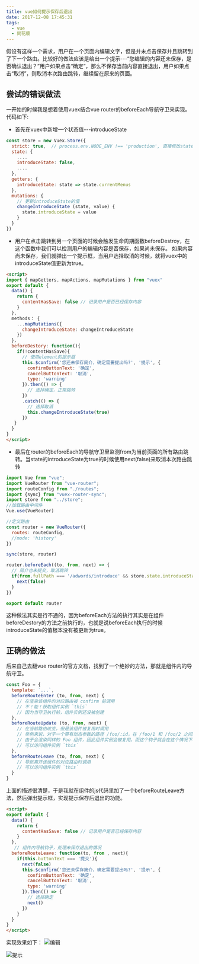 ```yaml
---
title: vue如何提示保存后退出
date: 2017-12-08 17:45:31
tags: 
  - vue
  - 同花顺
---
```


假设有这样一个需求，用户在一个页面内编辑文字，但是并未点击保存并且跳转到了下一个路由。比较好的做法应该是给出一个提示---“您编辑的内容还未保存，是否确认退出？”用户如果点击“确定”，那么不保存当前内容直接退出，用户如果点击“取消”，则取消本次路由跳转，继续留在原来的页面。

## 尝试的错误做法

一开始的时候我是想着使用vuex结合vue router的beforeEach导航守卫来实现。代码如下:

+ 首先在vuex中新增一个状态值---introduceState
```js
const store = new Vuex.Store({
  strict: true,  // process.env.NODE_ENV !== 'production', 直接修改state 抛出异常
  state: {
    ....
    introduceState: false,
    ....
  },
  getters: {
    introduceState: state => state.currentMenus
  },
  mutations: {
    // 更新introduceState的值
    changeIntroduceState (state, value) {
      state.introduceState = value
    }
  }
})
```

+ 用户在点击跳转到另一个页面的时候会触发生命周期函数beforeDestroy，在这个函数中我们可以检测用户的编辑内容是否保存，如果尚未保存。
如果内容尚未保存，我们就弹出一个提示框，当用户选择取消的时候，就将vuex中的introduceState值更新为true。
```html
<script>
import { mapGetters, mapActions, mapMutations } from "vuex"
export default {
  data() {
    return {
      contentHasSave: false // 记录用户是否已经保存内容
    }
  },
  methods： {
    ...mapMutations({
      changeIntroduceState: changeIntroduceState
    })
  }，
  beforeDestory: function(){
    if(!contentHasSave){
      // 使用element的提示框
      this.$confirm('您还未保存简介，确定需要提出吗?', '提示', {
        confirmButtonText: '确定',
        cancelButtonText: '取消',
        type: 'warning'
      }).then(() => {
        // 选择确定，正常跳转
      })
      .catch(() => {
        // 选择取消
        this.changeIntroduceState(true)
      })
   }
  }
}
</script>

```
+ 最后在router的beforeEach的导航守卫里监测from为当前页面的所有路由跳转。当state的introduceState为true的时候使用next(false)来取消本次路由跳转
```js
import Vue from "vue";
import VueRouter from "vue-router";
import routeConfig from "./routes";
import {sync} from "vuex-router-sync";
import store from "../store";
//加载路由中间件
Vue.use(VueRouter)

//定义路由
const router = new VueRouter({
  routes: routeConfig,
  //mode: 'history'
})

sync(store, router)

router.beforeEach((to, from, next) => {
  // 简介也未提交，取消跳转
  if(from.fullPath === '/adwords/introduce' && store.state.introduceState === 'not-save'){
    next(false)
  }
})

export default router
```

这种做法其实是行不通的，因为beforeEach方法的执行其实是在组件beforeDestory的方法之前执行的，也就是说beforeEach执行的时候introduceState的值根本没有被更新为true。

## 正确的做法

后来自己去翻vue router的官方文档，找到了一个绝妙的方法，那就是组件内的导航守卫。
```js
const Foo = {
  template: `...`,
  beforeRouteEnter (to, from, next) {
    // 在渲染该组件的对应路由被 confirm 前调用
    // 不！能！获取组件实例 `this`
    // 因为当守卫执行前，组件实例还没被创建
  },
  beforeRouteUpdate (to, from, next) {
    // 在当前路由改变，但是该组件被复用时调用
    // 举例来说，对于一个带有动态参数的路径 /foo/:id，在 /foo/1 和 /foo/2 之间跳转的时候，
    // 由于会渲染同样的 Foo 组件，因此组件实例会被复用。而这个钩子就会在这个情况下被调用。
    // 可以访问组件实例 `this`
  },
  beforeRouteLeave (to, from, next) {
    // 导航离开该组件的对应路由时调用
    // 可以访问组件实例 `this`
  }
}
```

上面的描述很清楚，于是我就在组件的js代码里加了一个beforeRouteLeave方法，然后弹出提示框，实现提示保存后退出的功能。

```html
<script>
export default {
  data() {
    return {
      contentHasSave: false // 记录用户是否已经保存内容
    }
  },
   // 组件内导航钩子，处理未保存退出的情况
  beforeRouteLeave: function(to, from , next){
    if(this.buttonText === '提交'){
      next(false)
      this.$confirm('您还未保存简介，确定需要提出吗?', '提示', {
        confirmButtonText: '确定',
        cancelButtonText: '取消',
        type: 'warning'
      }).then(() => {
        // 选择确定
        next()
      })
    }
  }
}
</script>
```
实现效果如下：
![编辑](http://fs.andylistudio.com/blog/introduce2.png)

![提示](http://fs.andylistudio.com/blog/introduce03.png)
